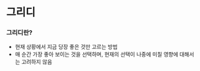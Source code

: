 # 그리디

### 그리디란?
- 현재 상황에서 지금 당장 좋은 것만 고르는 방법
- 매 순간 가장 좋아 보이는 것을 선택하며, 현재의 선택이 나중에 미칠 영향에 대해서는 고려하지 않음